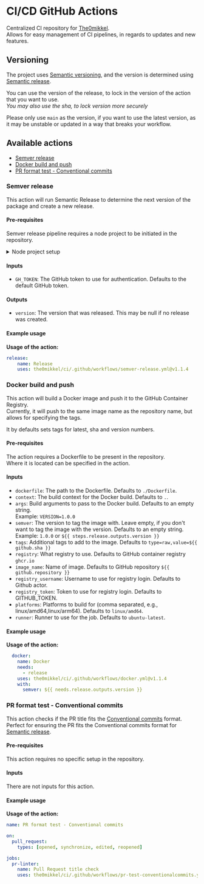 # CI/CD GitHub Actions

Centralized CI repository for [The0mikkel](https://github.com/the0mikkel).  
Allows for easy management of CI pipelines, in regards to updates and new features.

## Versioning

The project uses [Semantic versioning](https://semver.org/), and the version is determined using [Semantic release](https://semantic-release.gitbook.io/semantic-release/).

You can use the version of the release, to lock in the version of the action that you want to use.  
*You may also use the sha, to lock version more securely*

Please only use `main` as the version, if you want to use the latest version, as it may be unstable or updated in a way that breaks your workflow.

## Available actions

- [Semver release](#semver-release)
- [Docker build and push](#docker-build-and-push)
- [PR format test - Conventional commits](#pr-format-test---conventional-commits)

### Semver release

This action will run Semantic Release to determine the next version of the package and create a new release.

#### Pre-requisites

Semver release pipeline requires a node project to be initiated in the repository.

<details>
<summary>Node project setup</summary>

Initialize a project with npm:

```bash
npm init -y
```

The following packages need to be installed:

```bash
npm install --save-dev @semantic-release/commit-analyzer @semantic-release/git @semantic-release/github @semantic-release/npm @semantic-release/release-notes-generator conventional-changelog-conventionalcommits
```

The following configuration needs to be added to a new file `.releaserc.json`:

```json
{
    "branches": [
        "main",
        {
            "name": "develop",
            "prerelease": "r"
        }
    ],
    "plugins": [
        [
            "@semantic-release/commit-analyzer",
            {
                "preset": "conventionalcommits"
            }
        ],
        [
            "@semantic-release/release-notes-generator",
            {
                "preset": "conventionalcommits"
            }
        ],
        [
            "@semantic-release/github",
            {
                "successComment": false
            }
        ],
        [
            "@semantic-release/npm",
            {
                "npmPublish": false
            }
        ],
        "@semantic-release/git"
    ]
}
```

*This file is the default configuration and can be changed to fit the needs of the project.*

A `.gitignore` file should be added to the repository to ignore the `node_modules` folder, created by NPM.

```gitignore
node_modules
```

</details>


#### Inputs

- `GH_TOKEN`: The GitHub token to use for authentication. Defaults to the default GitHub token.

#### Outputs

- `version`: The version that was released. This may be null if no release was created.

#### Example usage

**Usage of the action:**

```yaml
release:
    name: Release
    uses: the0mikkel/ci/.github/workflows/semver-release.yml@v1.1.4
```

### Docker build and push

This action will build a Docker image and push it to the GitHub Container Registry.  
Currently, it will push to the same image name as the repository name, but allows for specifying the tags.

It by defaults sets tags for latest, sha and version numbers.

#### Pre-requisites

The action requires a Dockerfile to be present in the repository.  
Where it is located can be specified in the action.

#### Inputs

- `dockerfile`: The path to the Dockerfile. Defaults to `./Dockerfile`.
- `context`: The build context for the Docker build. Defaults to `.`.
- `args`: Build arguments to pass to the Docker build. Defaults to an empty string.  
  Example: `VERSION=1.0.0`
- `semver`: The version to tag the image with. Leave empty, if you don't want to tag the image with the version. Defaults to an empty string.  
  Example: `1.0.0` or `${{ steps.release.outputs.version }}`
- `tags`: Additional tags to add to the image. Defaults to `type=raw,value=${{ github.sha }}`
- `registry`: What registry to use. Defaults to GitHub container registry `ghcr.io`
- `image_name`: Name of image. Defaults to GitHub repository `${{ github.repository }}`
- `registry_username`: Username to use for registry login. Defaults to Github actor.
- `registry_token`: Token to use for registry login. Defaults to GITHUB_TOKEN.
- `platforms`: Platforms to build for (comma separated, e.g., linux/amd64,linux/arm64). Defaults to `linux/amd64`.
- `runner`: Runner to use for the job. Defaults to `ubuntu-latest`.

#### Example usage

**Usage of the action:**

```yaml
  docker:
    name: Docker
    needs: 
      - release
    uses: the0mikkel/ci/.github/workflows/docker.yml@v1.1.4
    with:
      semver: ${{ needs.release.outputs.version }}
```

### PR format test - Conventional commits

This action checks if the PR title fits the [Conventional commits](https://conventionalcommits.org) format.  
Perfect for ensuring the PR fits the Conventional commits format for [Semantic release](https://semantic-release.gitbook.io/semantic-release/).

#### Pre-requisites

This action requires no specific setup in the repository.

#### Inputs

There are not inputs for this action.

#### Example usage

**Usage of the action:**

```yaml
name: PR format test - Conventional commits

on:
  pull_request:
    types: [opened, synchronize, edited, reopened]

jobs:
  pr-linter:
    name: Pull Request title check
    uses: the0mikkel/ci/.github/workflows/pr-test-conventionalcommits.yml@v1.1.4
```
